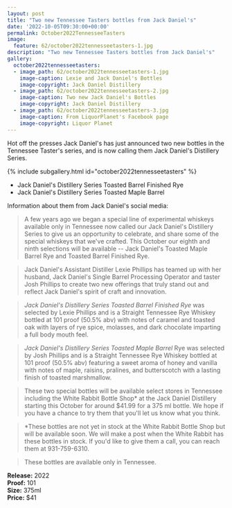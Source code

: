 ```yaml
---
layout: post
title: "Two new Tennessee Tasters bottles from Jack Daniel's"
date: '2022-10-05T09:30:00+00:00'
permalink: October2022TennesseeTasters
image:
  feature: 62/october2022tennesseetasters-1.jpg
description: "Two new Tennessee Tasters bottles from Jack Daniel's"
gallery:
  october2022tennesseetasters:
  - image_path: 62/october2022tennesseetasters-1.jpg
    image-caption: Lexie and Jack Daniel's Bottles
    image-copyright: Jack Daniel Distillery
  - image_path: 62/october2022tennesseetasters-2.jpg
    image-caption: Two new Jack Daniel's Bottles
    image-copyright: Jack Daniel Distillery
  - image_path: 62/october2022tennesseetasters-3.jpg
    image-caption: From LiquorPlanet's Facebook page
    image-copyright: Liquor Planet
---
```

Hot off the presses Jack Daniel's has just announced two new bottles in the Tennessee Taster's series, and is now calling them Jack Daniel's Distillery Series.

{% include subgallery.html id="october2022tennesseetasters" %}

* Jack Daniel's Distillery Series Toasted Barrel Finished Rye
* Jack Daniel's Distillery Series Toasted Maple Barrel

Information about them from Jack Daniel's social media:

> A few years ago we began a special line of experimental whiskeys available only in Tennessee now called our Jack Daniel's Distillery Series to give us an opportunity to celebrate, and share some of the special whiskeys that we've crafted. This October our eighth and ninth selections will be available -- Jack Daniel's Toasted Maple Barrel Rye and Toasted Barrel Finished Rye.  

> Jack Daniel's Assistant Distiller Lexie Phillips has teamed up with her husband, Jack Daniel's Single Barrel Processing Operator and taster Josh Phillips to create two new offerings that truly stand out and reflect Jack Daniel's spirit of craft and innovation.  

> *Jack Daniel's Distillery Series Toasted Barrel Finished Rye* was selected by Lexie Phillips and is a Straight Tennessee Rye Whiskey bottled at 101 proof (50.5% abv) with notes of caramel and toasted oak with layers of rye spice, molasses, and dark chocolate imparting a full body mouth feel.  

> *Jack Daniel's Distillery Series Toasted Maple Barrel* Rye was selected by Josh Phillips and is a Straight Tennessee Rye Whiskey bottled at 101 proof (50.5% abv) featuring a sweet aroma of honey and vanilla with notes of maple, raisins, pralines, and butterscotch with a lasting finish of toasted marshmallow.  

> These two special bottles will be available select stores in Tennessee including the White Rabbit Bottle Shop* at the Jack Daniel Distillery starting this October for around $41.99 for a 375 ml bottle. We hope if you have a chance to try them that you'll let us know what you think.  

> *These bottles are not yet in stock at the White Rabbit Bottle Shop but will be available soon. We will make a post when the White Rabbit has these bottles in stock. If you'd like to give them a call, you can reach them at 931-759-6310.  

> These bottles are available only in Tennessee.



**Release:** 2022  
**Proof:** 101  
**Size:** 375ml  
**Price:** $41

